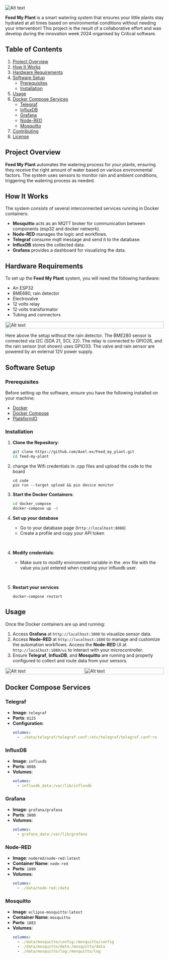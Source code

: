 ![Alt text](cover.png)

**Feed My Plant** is a smart watering system that ensures your little plants stay hydrated at all times based on environmental conditions without needing your intervention! This project is the result of a collaborative effort and was develop during the innovation week 2024 organised by Critical software.

## Table of Contents
1. [Project Overview](#project-overview)
2. [How It Works](#how-it-works)
3. [Hardware Requirements](#hardware-requirements)
4. [Software Setup](#software-setup)
    - [Prerequisites](#prerequisites)
    - [Installation](#installation)
5. [Usage](#usage)
6. [Docker Compose Services](#docker-compose-services)
    - [Telegraf](#telegraf)
    - [InfluxDB](#influxdb)
    - [Grafana](#grafana)
    - [Node-RED](#node-red)
    - [Mosquitto](#mosquitto)
7. [Contributing](#contributing)
8. [License](#license)

## Project Overview

**Feed My Plant** automates the watering process for your plants, ensuring they receive the right amount of water based on various environmental factors. The system uses sensors to monitor rain and ambient conditions, triggering the watering process as needed.

## How It Works

The system consists of several interconnected services running in Docker containers:
- **Mosquitto** acts as an MQTT broker for communication between components (esp32 and docker network).
- **Node-RED** manages the logic and workflows.
- **Telegraf** consume mqtt message and send it to the database.
- **InfluxDB** stores the collected data.
- **Grafana** provides a dashboard for visualizing the data.

## Hardware Requirements

To set up the **Feed My Plant** system, you will need the following hardware:
- An ESP32
- BME680, rain detector
- Electrovalve
- 12 volts relay
- 12 volts transformator
- Tubing and connectors

<div style="display: flex; justify-content: space-between;">
    <img src="Hardware_Setup.png" alt="Alt text" style="width: 100%;">
</div>

Here above the setup without the rain detector. The BME280 sensor is connected via I2C (SDA 21, SCL 22). The relay is connected to GPIO26, and the rain sensor (not shown) uses GPIO33. The valve and rain sensor are powered by an external 12V power supply.

## Software Setup

### Prerequisites

Before setting up the software, ensure you have the following installed on your machine:
- [Docker](https://docs.docker.com/get-docker/)
- [Docker Compose](https://docs.docker.com/compose/install/)
- [PlateformIO](https://docs.platformio.org/en/latest/core/installation/index.html)

### Installation

1. **Clone the Repository**:
    ```sh
    git clone https://github.com/Axel-ex/Feed_my_plant.git
    cd feed-my-plant
    ```
2. change the Wifi credentials in .cpp files and upload the code to the board
	```shell
	cd code
	pio run --target upload && pio device monitor
	```
3. **Start the Docker Containers**:
    ```sh
	cd docker_compose
    docker-compose up -d
	```
4. **Set up your database**

	- Go to your database page (`http://localhost:8086`)
	- Create a profile and copy your API token  
<br>

4. **Modify credentials**:

    - Make sure to modify environment variable in the .env file with the value you just entered when creating your influxdb user.  
<br>

5. **Restart your services**
	```shell
	docker-compose restart
	```

## Usage


Once the Docker containers are up and running:
1. Access **Grafana** at `http://localhost:3000` to visualize sensor data.
2. Access **Node-RED** at `http://localhost:1880` to manage and customize the automation workflows. Access the **Node-RED** UI at `http://localhost:1880/ui` to interact with your microcontroller.
3. Ensure **Telegraf**, **InfluxDB**, and **Mosquitto** are running and properly configured to collect and route data from your sensors.

<div style="display: flex; justify-content: space-between;">
    <img src="grafana_demo.png" alt="Alt text" style="width: 100%;">
    <img src="node_red_ui_demo.png" alt="Alt text" style="width: 100%;">
</div>

## Docker Compose Services

### Telegraf

- **Image**: `telegraf`
- **Ports**: `8125`
- **Configuration**:
    ```yaml
    volumes:
      - ./data/telegraf/telegraf.conf:/etc/telegraf/telegraf.conf:ro
    ```

### InfluxDB

- **Image**: `influxdb`
- **Ports**: `8086`
- **Volumes**:
    ```yaml
    volumes:
      - influxdb_data:/var/lib/influxdb
    ```

### Grafana

- **Image**: `grafana/grafana`
- **Ports**: `3000`
- **Volumes**:
    ```yaml
    volumes:
      - grafana_data:/var/lib/grafana
    ```

### Node-RED

- **Image**: `nodered/node-red:latest`
- **Container Name**: `node-red`
- **Ports**: `1880`
- **Volumes**:
    ```yaml
    volumes:
      - ./data/node-red:/data
    ```

### Mosquitto

- **Image**: `eclipse-mosquitto:latest`
- **Container Name**: `mosquitto`
- **Ports**: `1883`
- **Volumes**:
    ```yaml
    volumes:
      - ./data/mosquitto/config:/mosquitto/config
      - ./data/mosquitto/data:/mosquitto/data
      - ./data/mosquitto/log:/mosquitto/log
    ```
